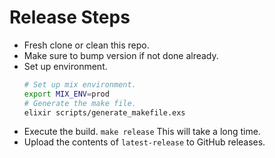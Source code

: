 # Release Steps
  * Fresh clone or clean this repo.
  * Make sure to bump version if not done already.
  * Set up environment.
    ``` bash
    # Set up mix environment.
    export MIX_ENV=prod
    # Generate the make file.
    elixir scripts/generate_makefile.exs
    ```
  * Execute the build. `make release` This will take a long time.
  * Upload the contents of `latest-release` to GitHub releases.
